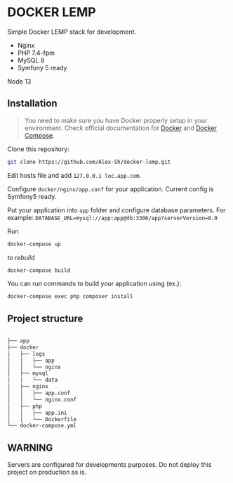 # DOCKER LEMP
Simple Docker LEMP stack for development.
- Nginx
- PHP 7.4-fpm
- MySQL 8
- Symfony 5 ready

Node 13

## Installation

> You need to make sure you have Docker properly setup in your environment. Check official documentation for [Docker](https://docs.docker.com/) and [Docker Compose](https://docs.docker.com/compose/).

Clone this repository:

```bash
git clone https://github.com/Alex-Sh/docker-lemp.git
```
Edit hosts file and add `127.0.0.1 loc.app.com`.

Configure `docker/nginx/app.conf` for your application. Current config is Symfony5 ready.

Put your application into `app` folder and configure database parameters. For example: `DATABASE_URL=mysql://app:app@db:3306/app?serverVersion=8.0`

Run
```bash
docker-compose up
```

*to rebuild*

```bash
docker-compose build
```

You can run commands to build your application using (ex.):
```bash
docker-compose exec php composer install
```

## Project structure

```sh

├── app
├── docker
│   ├── logs
│   │   ├── app
│   │   └── nginx
│   ├── mysql
│   │   └── data
│   ├── nginx
│   │   ├── app.conf
│   │   └── nginx.conf
│   ├── php
│   │   ├── app.ini
│   │   └── Dockerfile
└── docker-compose.yml
```

## WARNING

Servers are configured for developments purposes. Do not deploy this project on production as is.
